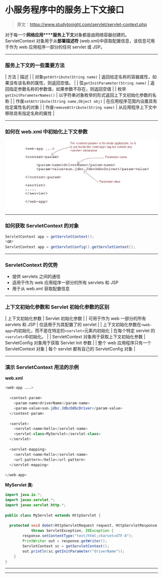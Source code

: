 # 小服务程序中的服务上下文接口

> 原文：<https://www.studytonight.com/servlet/servlet-context.php>

对于每一个**网络应用****服务上下文**对象都是由网络容器创建的。ServletContext 对象用于从**部署描述符** (web.xml)中获取配置信息，该信息可用于作为 web 应用程序一部分的任何 servlet 或 JSP。

* * *

### 服务上下文的一些重要方法

| 方法 | 描述 |
| 对象`getAttribute(String name)` | 返回给定名称的容器属性，如果没有该名称的属性，则返回空值。 |
| 弦`getInitParameter(String name)` | 返回指定参数名称的参数值，如果参数不存在，则返回空值 |
| 枚举`getInitParameterNames()` | 以字符串对象枚举的形式返回上下文初始化参数的名称 |
| 作废`setAttribute(String name,Object obj)` | 在应用程序范围内设置具有给定属性名的对象 |
| 作废`removeAttribute(String name)` | 从应用程序上下文中移除具有指定名称的属性 |

* * *

### 如何在 web.xml 中初始化上下文参数

![how to initialize servlet context using deployment descriptor](img/7e24bac906fd7679c7dff88f5f3eceab.png)

* * *

### 如何获取 ServletContext 的对象

```java
ServletContext app = getServletContext();
*OR*
ServletContext app = getServletConfig().getServletContext(); 
```

* * *

### ServletContext 的优势

*   提供 servlets 之间的通信
*   适用于作为 web 应用程序一部分的所有 servlets 和 JSP
*   用于从 web.xml 获取配置信息

* * *

### 上下文初始化参数和 Servlet 初始化参数的区别

| 上下文初始化参数 | Servlet 初始化参数 |
| 可用于作为 web 一部分的所有 servlets 和 JSP | 仅适用于为其配置了<init-param>的 servlet</init-param> |
| 上下文初始化参数在`<web-app>`内初始化，而不是在特定的`<servlet>`元素内初始化 | 在每个特定 servlet 的`<servlet>`中初始化。 |
| ServletContext 对象用于获取上下文初始化参数 | ServletConfig 对象用于获取 Servlet Init 参数 |
| 整个 web 应用程序只有一个 ServletContext 对象 | 每个 servlet 都有自己的 ServletConfig 对象 |

* * *

### 演示 ServletContext 用法的示例

**web.xml**

```java
<web-app ...>

  <context-param>
    <param-name>driverName</param-name>
    <param-value>sun.jdbc.JdbcOdbcDriver</param-value>
  </context-param>

  <servlet>
    <servlet-name>hello</servlet-name>
    <servlet-class>MyServlet</servlet-class>
  </servlet>

  <servlet-mapping>
    <servlet-name>hello</servlet-name>
    <url-pattern>/hello</url-pattern>
  </servlet-mapping> 

</web-app>
```

**MyServlet 类:**

```java
import java.io.*;
import javax.servlet.*;
import javax.servlet.http.*;

public class MyServlet extends HttpServlet {

  protected void doGet(HttpServletRequest request, HttpServletResponse response)
            throws ServletException, IOException {
        response.setContentType("text/html;charset=UTF-8");
        PrintWriter out = response.getWriter();
        ServletContext sc = getServletContext();
        out.println(sc.getInitParameter("driverName"));   
    }
} 
```

* * *

* * *